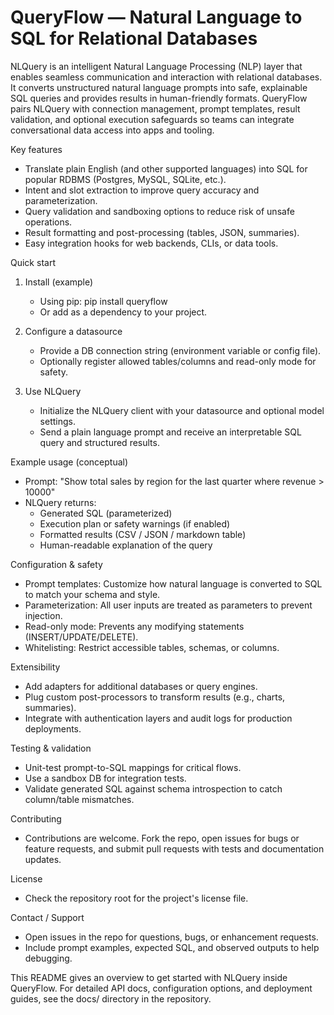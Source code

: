 QueryFlow — Natural Language to SQL for Relational Databases
==========================================================

NLQuery is an intelligent Natural Language Processing (NLP) layer that enables seamless communication and interaction with relational databases. It converts unstructured natural language prompts into safe, explainable SQL queries and provides results in human-friendly formats. QueryFlow pairs NLQuery with connection management, prompt templates, result validation, and optional execution safeguards so teams can integrate conversational data access into apps and tooling.

Key features
- Translate plain English (and other supported languages) into SQL for popular RDBMS (Postgres, MySQL, SQLite, etc.).
- Intent and slot extraction to improve query accuracy and parameterization.
- Query validation and sandboxing options to reduce risk of unsafe operations.
- Result formatting and post-processing (tables, JSON, summaries).
- Easy integration hooks for web backends, CLIs, or data tools.

Quick start
1. Install (example)
    - Using pip: pip install queryflow
    - Or add as a dependency to your project.

2. Configure a datasource
    - Provide a DB connection string (environment variable or config file).
    - Optionally register allowed tables/columns and read-only mode for safety.

3. Use NLQuery
    - Initialize the NLQuery client with your datasource and optional model settings.
    - Send a plain language prompt and receive an interpretable SQL query and structured results.

Example usage (conceptual)
- Prompt: "Show total sales by region for the last quarter where revenue > 10000"
- NLQuery returns:
  - Generated SQL (parameterized)
  - Execution plan or safety warnings (if enabled)
  - Formatted results (CSV / JSON / markdown table)
  - Human-readable explanation of the query

Configuration & safety
- Prompt templates: Customize how natural language is converted to SQL to match your schema and style.
- Parameterization: All user inputs are treated as parameters to prevent injection.
- Read-only mode: Prevents any modifying statements (INSERT/UPDATE/DELETE).
- Whitelisting: Restrict accessible tables, schemas, or columns.

Extensibility
- Add adapters for additional databases or query engines.
- Plug custom post-processors to transform results (e.g., charts, summaries).
- Integrate with authentication layers and audit logs for production deployments.

Testing & validation
- Unit-test prompt-to-SQL mappings for critical flows.
- Use a sandbox DB for integration tests.
- Validate generated SQL against schema introspection to catch column/table mismatches.

Contributing
- Contributions are welcome. Fork the repo, open issues for bugs or feature requests, and submit pull requests with tests and documentation updates.

License
- Check the repository root for the project's license file.

Contact / Support
- Open issues in the repo for questions, bugs, or enhancement requests.
- Include prompt examples, expected SQL, and observed outputs to help debugging.

This README gives an overview to get started with NLQuery inside QueryFlow. For detailed API docs, configuration options, and deployment guides, see the docs/ directory in the repository.
